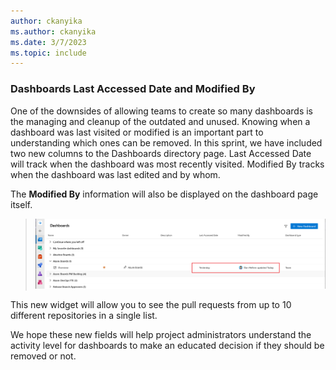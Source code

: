 ```yaml
---
author: ckanyika
ms.author: ckanyika
ms.date: 3/7/2023
ms.topic: include
---
```


### Dashboards Last Accessed Date and Modified By

One of the downsides of allowing teams to create so many dashboards is the managing and cleanup of the outdated and unused. Knowing when a dashboard was last visited or modified is an important part to understanding which ones can be removed. In this sprint, we have included two new columns to the Dashboards directory page. Last Accessed Date will track when the dashboard was most recently visited. Modified By tracks when the dashboard was last edited and by whom. 

The **Modified By** information will also be displayed on the dashboard page itself.


> ![Dashboard Preview](../../media/218-reporting-01.png)

This new widget will allow you to see the pull requests from up to 10 different repositories in a single list.

We hope these new fields will help project administrators understand the activity level for dashboards to make an educated decision if they should be removed or not.